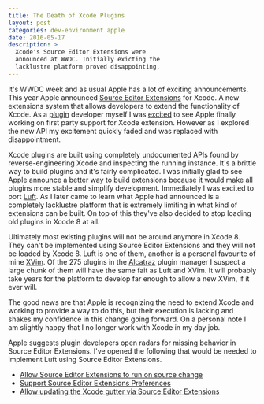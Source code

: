 ```yaml
---
title: The Death of Xcode Plugins
layout: post
categories: dev-environment apple
date: 2016-05-17
description: >
  Xcode's Source Editor Extensions were
  announced at WWDC. Initially exicting the
  lacklustre platform proved disappointing.
---
```




It's WWDC week and as usual Apple has a lot of exciting announcements. This year
Apple announced [Source Editor Extensions](https://developer.apple.com/videos/play/wwdc2016/414/) for Xcode.
A new extensions system that allows developers to extend the functionality of Xcode. As a [plugin](https://github.com/k0nserv/luft)
developer myself I was [excited](https://twitter.com/K0nserv/status/742478939155800064) to see Apple finally
working on first party support for Xcode extension. However as I explored the new API my excitement
quickly faded and was replaced with disappointment.

Xcode plugins are built using completely undocumented APIs found by reverse-engineering Xcode
and inspecting the running instance. It's a brittle way to build plugins and it's fairly complicated.
I was initially glad to see Apple announce a better way to build extensions because it would make all
plugins more stable and simplify development. Immediately I was excited to port [Luft](https://github.com/k0nserv/luft).
As I later came to learn what Apple had announced is a completely lacklustre platform that is extremely
limiting in what kind of extensions can be built. On top of this they've also decided to stop loading
old plugins in Xcode 8 at all.

Ultimately most existing plugins will not be around anymore in Xcode 8.
They can't be implemented using Source Editor Extensions and they will not be loaded by Xcode 8. Luft is
one of them, another is a personal favourite of mine [XVim](https://github.com/XVimProject/XVim). Of the 275
plugins in the [Alcatraz](http://alcatraz.io/) plugin manager I suspect a large chunk of them will have the same
fait as Luft and XVim. It will probably take years for the platform to develop far enough to allow a new XVim,
if it ever will.

The good news are that Apple is recognizing the need to extend Xcode and working to provide a way to do this,
but their execution is lacking and shakes my confidence in this change going forward. On a personal note I am
slightly happy that I no longer work with Xcode in my day job.

Apple suggests plugin developers open radars for missing behavior in Source Editor Extensions. I've opened
the following that would be needed to implement Luft using Source Editor Extensions.

+ [Allow Source Editor Extensions to run on source change](https://openradar.appspot.com/radar?id=4933149876289536)
+ [Support Source Editor Extensions Preferences](https://openradar.appspot.com/radar?id=5001777682317312)
+ [Allow updating the Xcode gutter via Source Editor Extensions](https://openradar.appspot.com/radar?id=4985435868626944)
